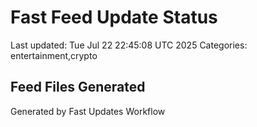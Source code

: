 # Fast Feed Update Status
Last updated: Tue Jul 22 22:45:08 UTC 2025
Categories: entertainment,crypto

## Feed Files Generated

Generated by Fast Updates Workflow
